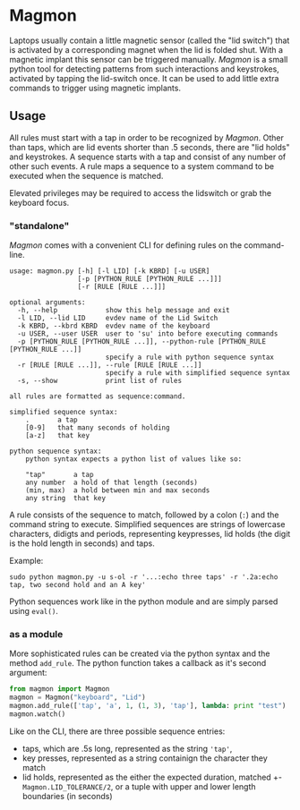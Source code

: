 Magmon
=========

Laptops usually contain a little magnetic sensor (called the "lid switch") that is activated by a corresponding magnet when the lid is folded shut.
With a magnetic implant this sensor can be triggered manually.
*Magmon* is a small python tool for detecting patterns from such interactions and keystrokes,
activated by tapping the lid-switch once.
It can be used to add little extra commands to trigger using magnetic implants.

Usage
-----
All rules must start with a tap in order to be recognized by *Magmon*.
Other than taps, which are lid events shorter than .5 seconds, there are "lid holds" and keystrokes.
A sequence starts with a tap and consist of any number of other such events.
A rule maps a sequence to a system command to be executed when the sequence is matched.

Elevated privileges may be required to access the lidswitch or grab the keyboard focus.

### "standalone"
*Magmon* comes with a convenient CLI for defining rules on the command-line.

    usage: magmon.py [-h] [-l LID] [-k KBRD] [-u USER]
                     [-p [PYTHON_RULE [PYTHON_RULE ...]]]
                     [-r [RULE [RULE ...]]]

    optional arguments:
      -h, --help            show this help message and exit
      -l LID, --lid LID     evdev name of the Lid Switch
      -k KBRD, --kbrd KBRD  evdev name of the keyboard
      -u USER, --user USER  user to 'su' into before executing commands
      -p [PYTHON_RULE [PYTHON_RULE ...]], --python-rule [PYTHON_RULE [PYTHON_RULE ...]]
                            specify a rule with python sequence syntax
      -r [RULE [RULE ...]], --rule [RULE [RULE ...]]
                            specify a rule with simplified sequence syntax
      -s, --show            print list of rules

    all rules are formatted as sequence:command.

    simplified sequence syntax:
        .       a tap
        [0-9]   that many seconds of holding
        [a-z]   that key

    python sequence syntax:
        python syntax expects a python list of values like so:

        "tap"       a tap
        any number  a hold of that length (seconds)
        (min, max)  a hold between min and max seconds
        any string  that key

A rule consists of the sequence to match, followed by a colon (`:`) and the command string to execute.
Simplified sequences are strings of lowercase characters, didigts and periods, representing keypresses, lid holds (the digit is the hold length in seconds) and taps.

Example:

    sudo python magmon.py -u s-ol -r '...:echo three taps' -r '.2a:echo tap, two second hold and an A key'

Python sequences work like in the python module and are simply parsed using `eval()`.

### as a module
More sophisticated rules can be created via the python syntax and the method `add_rule`.
The python function takes a callback as it's second argument:

```python
from magmon import Magmon
magmon = Magmon("keyboard", "Lid")
magmon.add_rule(['tap', 'a', 1, (1, 3), 'tap'], lambda: print "test")
magmon.watch()
```

Like on the CLI, there are three possible sequence entries:

* taps, which are .5s long, represented as the string `'tap'`,
* key presses, represented as a string containign the character they match
* lid holds, represented as the either the expected duration, matched +- `Magmon.LID_TOLERANCE/2`, or a tuple with upper and lower length boundaries (in seconds)
